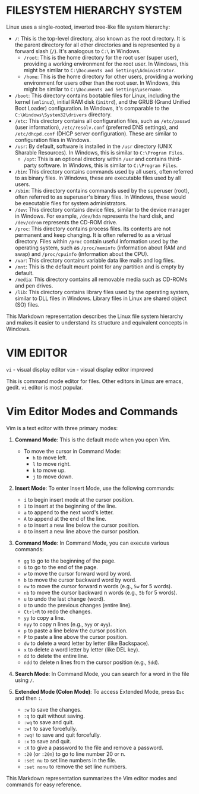 # FILESYSTEM HIERARCHY SYSTEM

Linux uses a single-rooted, inverted tree-like file system hierarchy:

- `/`: This is the top-level directory, also known as the root directory. It is the parent directory for all other directories and is represented by a forward slash (`/`). It's analogous to `C:\` in Windows.
  - `/root`: This is the home directory for the root user (super user), providing a working environment for the root user. In Windows, this might be similar to `C:\Documents and Settings\Administrator`.
  - `/home`: This is the home directory for other users, providing a working environment for users other than the root user. In Windows, this might be similar to `C:\Documents and Settings\username`.
- `/boot`: This directory contains bootable files for Linux, including the kernel (`vmlinuz`), initial RAM disk (`initrd`), and the GRUB (Grand Unified Boot Loader) configuration. In Windows, it's comparable to the `C:\Windows\System32\drivers` directory.
- `/etc`: This directory contains all configuration files, such as `/etc/passwd` (user information), `/etc/resolv.conf` (preferred DNS settings), and `/etc/dhcpd.conf` (DHCP server configuration). These are similar to configuration files in Windows.
- `/usr`: By default, software is installed in the `/usr` directory (UNIX Sharable Resources). In Windows, this is similar to `C:\Program Files`.
  - `/opt`: This is an optional directory within `/usr` and contains third-party software. In Windows, this is similar to `C:\Program Files`.
- `/bin`: This directory contains commands used by all users, often referred to as binary files. In Windows, these are executable files used by all users.
- `/sbin`: This directory contains commands used by the superuser (root), often referred to as superuser's binary files. In Windows, these would be executable files for system administrators.
- `/dev`: This directory contains device files, similar to the device manager in Windows. For example, `/dev/hda` represents the hard disk, and `/dev/cdrom` represents the CD-ROM drive.
- `/proc`: This directory contains process files. Its contents are not permanent and keep changing. It is often referred to as a virtual directory. Files within `/proc` contain useful information used by the operating system, such as `/proc/meminfo` (information about RAM and swap) and `/proc/cpuinfo` (information about the CPU).
- `/var`: This directory contains variable data like mails and log files.
- `/mnt`: This is the default mount point for any partition and is empty by default.
- `/media`: This directory contains all removable media such as CD-ROMs and pen drives.
- `/lib`: This directory contains library files used by the operating system, similar to DLL files in Windows. Library files in Linux are shared object (SO) files.

This Markdown representation describes the Linux file system hierarchy and makes it easier to understand its structure and equivalent concepts in Windows.

# VIM EDITOR

`vi` - visual display editor
`vim` - visual display editor improved

This is command mode editor for files. Other editors in Linux are emacs, gedit. `vi` editor is most popular.

# Vim Editor Modes and Commands

Vim is a text editor with three primary modes:

1. **Command Mode**: This is the default mode when you open Vim.

    - To move the cursor in Command Mode:
        - `h` to move left.
        - `l` to move right.
        - `k` to move up.
        - `j` to move down.

2. **Insert Mode**: To enter Insert Mode, use the following commands:

    - `i` to begin insert mode at the cursor position.
    - `I` to insert at the beginning of the line.
    - `a` to append to the next word's letter.
    - `A` to append at the end of the line.
    - `o` to insert a new line below the cursor position.
    - `O` to insert a new line above the cursor position.

3. **Command Mode**: In Command Mode, you can execute various commands:

    - `gg` to go to the beginning of the page.
    - `G` to go to the end of the page.
    - `w` to move the cursor forward word by word.
    - `b` to move the cursor backward word by word.
    - `nw` to move the cursor forward n words (e.g., `5w` for 5 words).
    - `nb` to move the cursor backward n words (e.g., `5b` for 5 words).
    - `u` to undo the last change (word).
    - `U` to undo the previous changes (entire line).
    - `Ctrl+R` to redo the changes.
    - `yy` to copy a line.
    - `nyy` to copy n lines (e.g., `5yy` or `4yy`).
    - `p` to paste a line below the cursor position.
    - `P` to paste a line above the cursor position.
    - `dw` to delete a word letter by letter (like Backspace).
    - `x` to delete a word letter by letter (like DEL key).
    - `dd` to delete the entire line.
    - `ndd` to delete n lines from the cursor position (e.g., `5dd`).

4. **Search Mode**: In Command Mode, you can search for a word in the file using `/`.

5. **Extended Mode (Colon Mode)**: To access Extended Mode, press `Esc` and then `:`.

    - `:w` to save the changes.
    - `:q` to quit without saving.
    - `:wq` to save and quit.
    - `:w!` to save forcefully.
    - `:wq!` to save and quit forcefully.
    - `:x` to save and quit.
    - `:X` to give a password to the file and remove a password.
    - `:20` (or `:20n`) to go to line number 20 or n.
    - `:set nu` to set line numbers in the file.
    - `:set nonu` to remove the set line numbers.

This Markdown representation summarizes the Vim editor modes and commands for easy reference.
